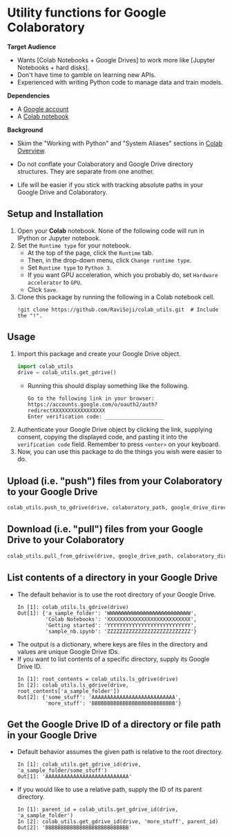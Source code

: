 # Utility functions for Google Colaboratory

__Target Audience__
- Wants [Colab Notebooks + Google Drives] 
   to work more like [Jupyter Notebooks + hard disks].
- Don't have time to gamble on learning new APIs.
- Experienced with writing Python code to manage data and train models.

__Dependencies__
- A [Google account](https://accounts.google.com/signup)
- A [Colab notebook](https://colab.research.google.com/notebooks/welcome.ipynb#scrollTo=-Rh3-Vt9Nev9)

__Background__
- Skim the \"Working with Python\" and \"System Aliases\" sections in 
   [Colab Overview](https://colab.research.google.com/notebooks/basic_features_overview.ipynb).

- Do not conflate your Colaboratory and Google Drive directory structures.
   They are separate from one another.

- Life will be easier if you stick with tracking absolute paths 
   in your Google Drive and Colaboratory.

## Setup and Installation
1. Open your __Colab__ notebook. 
   None of the following code will run in IPython or Jupyter notebook.
2. Set the `Runtime type` for your notebook.
    - At the top of the page, click the `Runtime` tab. 
    - Then, in the drop-down menu, click `Change runtime type`.
    - Set `Runtime type` to `Python 3`.
    - If you want GPU acceleration, which you probably do, 
       set `Hardware accelerator` to `GPU`.
    - Click `Save`.
3. Clone this package by running the following in a Colab notebook cell.
    ```
    !git clone https://github.com/RaviSoji/colab_utils.git  # Include the "!".
    ```

## Usage
1. Import this package and create your Google Drive object.
    ``` python
    import colab_utils
    drive = colab_utils.get_gdrive()
    ```
    - Running this should display something like the following.
       ```
       Go to the following link in your browser:
       https://accounts.google.com/o/oauth2/auth?redirectXXXXXXXXXXXXXXXXX
       Enter verification code: ___________________
       ```
2. Authenticate your Google Drive object by clicking the link,
    supplying consent, copying the displayed code, 
    and pasting it into the `verification code` field.
   Remember to press `<enter>` on your keyboard.
3. Now, you can use this package to do the things you wish were easier to do.

## Upload (i.e. \"push\") files from your Colaboratory to your Google Drive
``` python
colab_utils.push_to_gdrive(drive, colaboratory_path, google_drive_directory)
```

## Download (i.e. \"pull\") files from your Google Drive to your Colaboratory
``` python
colab_utils.pull_from_gdrive(drive, google_drive_path, colaboratory_directory)
```

## List contents of a directory in your Google Drive
- The default behavior is to use the root directory of your Google Drive.
  ```
  In [1]: colab_utils.ls_gdrive(drive)
  Out[1]: {'a_sample_folder': 'WWWWWWWWWWWWWWWWWWWWWWWWWWW',
           'Colab Notebooks': 'XXXXXXXXXXXXXXXXXXXXXXXXXXX',
           'Getting started': 'YYYYYYYYYYYYYYYYYYYYYYYYYYY',
           'sample_nb.ipynb': 'ZZZZZZZZZZZZZZZZZZZZZZZZZZZ'}
  ```
- The output is a dictionary, 
   where keys are files in the directory and 
   values are unique Google Drive IDs.
- If you want to list contents of a specific directory, 
   supply its Google Drive ID.
  ```
  In [1]: root_contents = colab_utils.ls_gdrive(drive)
  In [2]: colab_utils.ls_gdrive(drive, root_contents['a_sample_folder'])
  Out[2]: {'some_stuff': 'AAAAAAAAAAAAAAAAAAAAAAAAAAA',
           'more_stuff': 'BBBBBBBBBBBBBBBBBBBBBBBBBBB'}
  ```

## Get the Google Drive ID of a directory or file path in your Google Drive
- Default behavior assumes the given path is relative to the root directory.
  ```
  In [1]: colab_utils.get_gdrive_id(drive, 'a_sample_folder/some_stuff')
  Out[1]: 'AAAAAAAAAAAAAAAAAAAAAAAAAAA'
  ```

- If you would like to use a relative path, 
   supply the ID of its parent directory.
  ```
  In [1]: parent_id = colab_utils.get_gdrive_id(drive, 'a_sample_folder')
  In [2]: colab_utils.get_gdrive_id(drive, 'more_stuff', parent_id)
  Out[2]: 'BBBBBBBBBBBBBBBBBBBBBBBBBBB'
  ```
